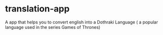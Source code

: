 # translation-app
A app that helps you to convert english into a Dothraki Language ( a popular language used in the series Games of Thrones)
